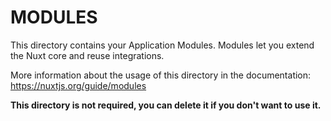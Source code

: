 # MODULES

This directory contains your Application Modules.
Modules let you extend the Nuxt core and reuse integrations.

More information about the usage of this directory in the documentation:
https://nuxtjs.org/guide/modules

**This directory is not required, you can delete it if you don't want to use it.**